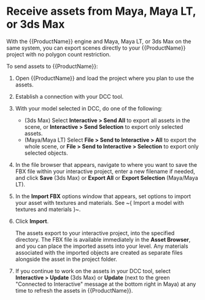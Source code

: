 # Receive assets from Maya, Maya LT, or 3ds Max

With the {{ProductName}} engine and Maya, Maya LT, or 3ds Max on the same system, you can export scenes directly to your {{ProductName}} project with no polygon count restriction.

To send assets to {{ProductName}}:

1.  Open {{ProductName}} and load the project where you plan to use the assets.
2.  Establish a connection with your DCC tool.
3.  With your model selected in DCC, do one of the following:

    -   (3ds Max) Select **Interactive > Send All** to export all assets in the scene, or **Interactive > Send Selection** to export only selected assets.
    -   (Maya/Maya LT) Select **File > Send to Interactive > All** to export the whole scene, or **File > Send to Interactive > Selection** to export only selected objects.

4.  In the file browser that appears, navigate to where you want to save the FBX file within your interactive project, enter a new filename if needed, and click **Save** (3ds Max) or **Export All** or **Export Selection** (Maya/Maya LT).

5. In the **Import FBX** options window that appears, set options to import your asset with textures and materials. See ~{ Import a model with textures and materials }~.
6. Click **Import**.

    The assets export to your interactive project, into the specified directory. The FBX file is available immediately in the **Asset Browser**, and you can place the imported assets into your level. Any materials associated with the imported objects are created as separate files alongside the asset in the project folder.

7. If you continue to work on the assets in your DCC tool, select **Interactive > Update** (3ds Max) or **Update** (next to the green "Connected to Interactive" message at the bottom right in Maya) at any time to refresh the assets in {{ProductName}}.
